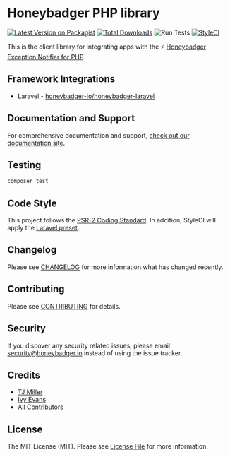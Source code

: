 # Honeybadger PHP library

[![Latest Version on Packagist](https://img.shields.io/packagist/v/honeybadger-io/honeybadger-php.svg?style=flat-square)](https://packagist.org/packages/honeybadger-io/honeybadger-php)
[![Total Downloads](https://img.shields.io/packagist/dt/honeybadger-io/honeybadger-php.svg?style=flat-square)](https://packagist.org/packages/honeybadger-io/honeybadger-php)
![Run Tests](https://github.com/honeybadger-io/honeybadger-php/workflows/Run%20Tests/badge.svg)
[![StyleCI](https://styleci.io/repos/9077424/shield)](https://github.styleci.io/repos/9077424)

This is the client library for integrating apps with the :zap: [Honeybadger Exception Notifier for PHP](https://www.honeybadger.io/for/php/?utm_source=github&utm_medium=readme&utm_campaign=php&utm_content=Honeybadger+Exception+Notifier+for+PHP).

## Framework Integrations

* Laravel - [honeybadger-io/honeybadger-laravel](https://github.com/honeybadger-io/honeybadger-laravel)

## Documentation and Support

For comprehensive documentation and support, [check out our documentation site](https://docs.honeybadger.io/lib/php/index.html).

## Testing

``` bash
composer test
```

## Code Style
This project follows the [PSR-2 Coding Standard](https://github.com/php-fig/fig-standards/blob/master/accepted/PSR-2-coding-style-guide.md). In addition, StyleCI will apply the [Laravel preset](https://docs.styleci.io/presets#laravel).

## Changelog
Please see [CHANGELOG](CHANGELOG.md) for more information what has changed recently.

## Contributing
Please see [CONTRIBUTING](CONTRIBUTING.md) for details.

## Security
If you discover any security related issues, please email security@honeybadger.io instead of using the issue tracker.

## Credits
- [TJ Miller](https://github.com/sixlive)
- [Ivy Evans](https://github.com/ivy)
- [All Contributors](../../contributors)

## License
The MIT License (MIT). Please see [License File](LICENSE.md) for more information.
